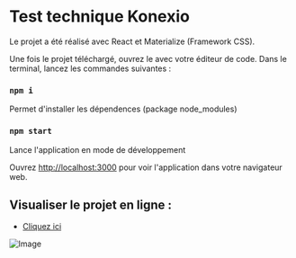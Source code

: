 # Test technique Konexio

Le projet a été réalisé avec React et Materialize (Framework CSS).

Une fois le projet téléchargé, ouvrez le avec votre éditeur de code.
Dans le terminal, lancez les commandes suivantes :

### `npm i`

Permet d'installer les dépendences (package node_modules)

### `npm start`

Lance l'application en mode de développement

Ouvrez [http://localhost:3000](http://localhost:3000) pour voir l'application dans votre navigateur web.


## Visualiser le projet en ligne :

- [Cliquez ici](https://julie-desvaux.github.io/konexio_test_technique/)


![Image](https://www.julie-desvaux.com/projets/konexio-test/capture_konexio.png)

